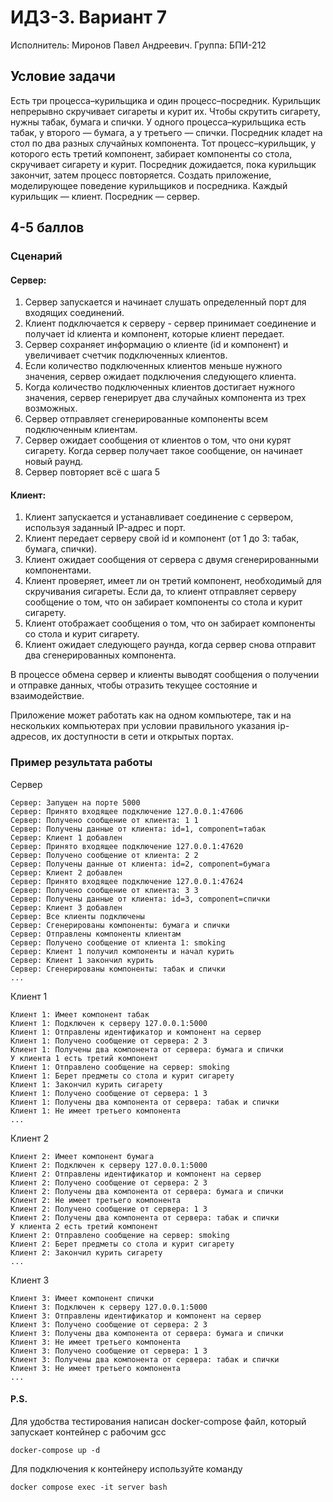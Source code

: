 # ИДЗ-3. Вариант 7
Исполнитель: Миронов Павел Андреевич. Группа: БПИ-212
## Условие задачи
Есть три процесса–курильщика и один
процесс–посредник. Курильщик непрерывно скручивает сигареты и курит их. Чтобы скрутить сигарету, нужны табак, бумага и спички. У одного процесса–курильщика есть табак, у второго — бумага, а у третьего — спички. Посредник кладет на стол по два разных случайных компонента. Тот процесс–курильщик, у которого
есть третий компонент, забирает компоненты со стола, скручивает
сигарету и курит. Посредник дожидается, пока курильщик закончит, затем процесс повторяется. Создать приложение, моделирующее поведение курильщиков и посредника. Каждый
курильщик — клиент. Посредник — сервер.
## 4-5 баллов
### Сценарий

#### Сервер:
1. Сервер запускается и начинает слушать определенный порт для входящих соединений.
2. Клиент подключается к серверу - сервер принимает соединение и получает id клиента и компонент, которые клиент передает.
3. Сервер сохраняет информацию о клиенте (id и компонент) и увеличивает счетчик подключенных клиентов.
4. Если количество подключенных клиентов меньше нужного значения, сервер ожидает подключения следующего клиента.
5. Когда количество подключенных клиентов достигает нужного значения, сервер генерирует два случайных компонента из трех возможных.
6. Сервер отправляет сгенерированные компоненты всем подключенным клиентам.
7. Сервер ожидает сообщения от клиентов о том, что они курят сигарету. Когда сервер получает такое сообщение, он начинает новый раунд.
8. Сервер повторяет всё с шага 5

#### Клиент:
1. Клиент запускается и устанавливает соединение с сервером, используя заданный IP-адрес и порт.
2. Клиент передает серверу свой id и компонент (от 1 до 3: табак, бумага, спички).
3. Клиент ожидает сообщения от сервера с двумя сгенерированными компонентами.
4. Клиент проверяет, имеет ли он третий компонент, необходимый для скручивания сигареты. Если да, то клиент отправляет серверу сообщение о том, что он забирает компоненты со стола и курит сигарету.
5. Клиент отображает сообщения о том, что он забирает компоненты со стола и курит сигарету.
6. Клиент ожидает следующего раунда, когда сервер снова отправит два сгенерированных компонента.

В процессе обмена сервер и клиенты выводят сообщения о получении и отправке данных, чтобы отразить текущее состояние и взаимодействие.

Приложение может работать как на одном компьютере, так и на нескольких компьютерах при условии правильного указания ip-адресов, их доступности в сети и открытых портах.

### Пример результата работы
Сервер
```
Сервер: Запущен на порте 5000
Сервер: Принято входящее подключение 127.0.0.1:47606
Сервер: Получено сообщение от клиента: 1 1
Сервер: Получены данные от клиента: id=1, component=табак
Сервер: Клиент 1 добавлен
Сервер: Принято входящее подключение 127.0.0.1:47620
Сервер: Получено сообщение от клиента: 2 2
Сервер: Получены данные от клиента: id=2, component=бумага
Сервер: Клиент 2 добавлен
Сервер: Принято входящее подключение 127.0.0.1:47624
Сервер: Получено сообщение от клиента: 3 3
Сервер: Получены данные от клиента: id=3, component=спички
Сервер: Клиент 3 добавлен
Сервер: Все клиенты подключены
Сервер: Сгенерированы компоненты: бумага и спички
Сервер: Отправлены компоненты клиентам
Сервер: Получено сообщение от клиента 1: smoking
Сервер: Клиент 1 получил компоненты и начал курить
Сервер: Клиент 1 закончил курить
Сервер: Сгенерированы компоненты: табак и спички
...
```
Клиент 1
```
Клиент 1: Имеет компонент табак
Клиент 1: Подключен к серверу 127.0.0.1:5000
Клиент 1: Отправлены идентификатор и компонент на сервер
Клиент 1: Получено сообщение от сервера: 2 3
Клиент 1: Получены два компонента от сервера: бумага и спички
У клиента 1 есть третий компонент
Клиент 1: Отправлено сообщение на сервер: smoking
Клиент 1: Берет предметы со стола и курит сигарету
Клиент 1: Закончил курить сигарету
Клиент 1: Получено сообщение от сервера: 1 3
Клиент 1: Получены два компонента от сервера: табак и спички
Клиент 1: Не имеет третьего компонента
...
```
Клиент 2
```
Клиент 2: Имеет компонент бумага
Клиент 2: Подключен к серверу 127.0.0.1:5000
Клиент 2: Отправлены идентификатор и компонент на сервер
Клиент 2: Получено сообщение от сервера: 2 3
Клиент 2: Получены два компонента от сервера: бумага и спички
Клиент 2: Не имеет третьего компонента
Клиент 2: Получено сообщение от сервера: 1 3
Клиент 2: Получены два компонента от сервера: табак и спички
У клиента 2 есть третий компонент
Клиент 2: Отправлено сообщение на сервер: smoking
Клиент 2: Берет предметы со стола и курит сигарету
Клиент 2: Закончил курить сигарету
...
```
Клиент 3
```
Клиент 3: Имеет компонент спички
Клиент 3: Подключен к серверу 127.0.0.1:5000
Клиент 3: Отправлены идентификатор и компонент на сервер
Клиент 3: Получено сообщение от сервера: 2 3
Клиент 3: Получены два компонента от сервера: бумага и спички
Клиент 3: Не имеет третьего компонента
Клиент 3: Получено сообщение от сервера: 1 3
Клиент 3: Получены два компонента от сервера: табак и спички
Клиент 3: Не имеет третьего компонента
...
```

#### P.S.
Для удобства тестирования написан docker-compose файл, который запускает контейнер с рабочим gcc
```
docker-compose up -d
```

Для подключения к контейнеру используйте команду
```
docker compose exec -it server bash
```